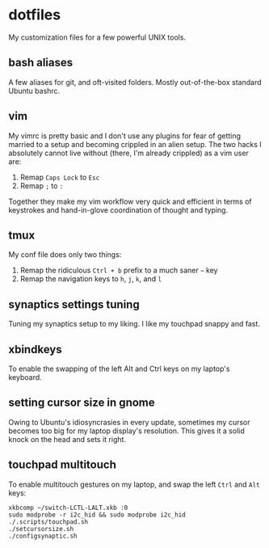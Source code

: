# dotfiles
My customization files for a few powerful UNIX tools.

## bash aliases
A few aliases for git, and oft-visited folders. Mostly out-of-the-box standard Ubuntu bashrc.

## vim
My vimrc is pretty basic and I don't use any plugins for fear of getting married to a setup and becoming crippled in an alien setup. The two hacks I absolutely cannot live without (there, I'm already crippled) as a vim user are:
1. Remap `Caps Lock` to `Esc`
2. Remap `;` to `:`

Together they make my vim workflow very quick and efficient in terms of keystrokes and hand-in-glove coordination of thought and typing.

## tmux
My conf file does only two things:
1. Remap the ridiculous `Ctrl + b` prefix to a much saner `~` key
2. Remap the navigation keys to `h`, `j`, `k`, and `l`

## synaptics settings tuning
Tuning my synaptics setup to my liking. I like my touchpad snappy and fast.

## xbindkeys
To enable the swapping of the left Alt and Ctrl keys on my laptop's keyboard.

## setting cursor size in gnome
Owing to Ubuntu's idiosyncrasies in every update, sometimes my cursor becomes too big for my laptop display's resolution. This gives it a solid knock on the head and sets it right.

## touchpad multitouch
To enable multitouch gestures on my laptop, and swap the left `Ctrl` and `Alt` keys:
```
xkbcomp ~/switch-LCTL-LALT.xkb :0
sudo modprobe -r i2c_hid && sudo modprobe i2c_hid
./.scripts/touchpad.sh
./setcursorsize.sh
./configsynaptic.sh
```
